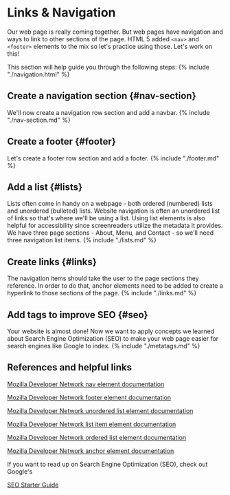 # Links & Navigation

Our web page is really coming together. But web pages have navigation and ways to link to other sections of the page. HTML 5 added `<nav>` and `<footer>` elements to the mix so let's practice using those. Let's work on this!

This section will help guide you through the following steps:
{% include "./navigation.html" %}

## Create a navigation section {#nav-section}
We'll now create a navigation row section and add a navbar.
{% include "./nav-section.md" %}

## Create a footer {#footer}
Let's create a footer row section and add a footer.
{% include "./footer.md" %}

## Add a list {#lists}
Lists often come in handy on a webpage - both ordered (numbered) lists and unordered (bulleted) lists.  Website navigation is often an unordered list of links so that's where we'll be using a list. Using list elements is also helpful for accessibility since screenreaders utilize the metadata it provides. We have three page sections - About, Menu, and Contact - so we'll need three navigation list items.
{% include "./lists.md" %}

## Create links {#links}
The navigation items should take the user to the page sections they reference. In order to do that, anchor elements need to be added to create a hyperlink to those sections of the page.
{% include "./links.md" %}

## Add tags to improve SEO {#seo}
Your website is almost done! Now we want to apply concepts we learned about Search Engine Optimization (SEO) to make your web page easier for search engines like Google to index.
{% include "./metatags.md" %}


## References and helpful links

[Mozilla Developer Network nav element documentation](https://developer.mozilla.org/en-US/docs/Web/HTML/Element/nav)

[Mozilla Developer Network footer element documentation](https://developer.mozilla.org/en-US/docs/Web/HTML/Element/footer)

[Mozilla Developer Network unordered list element documentation](https://developer.mozilla.org/en-US/docs/Web/HTML/Element/ul)

[Mozilla Developer Network list item element documentation](https://developer.mozilla.org/en-US/docs/Web/HTML/Element/li)

[Mozilla Developer Network ordered list element documentation](https://developer.mozilla.org/en-US/docs/Web/HTML/Element/ol)

[Mozilla Developer Network anchor element documentation](https://developer.mozilla.org/en-US/docs/Web/HTML/Element/a)

If you want to read up on Search Engine Optimization (SEO), check out Google's 

[SEO Starter Guide](https://static.googleusercontent.com/media/www.google.com/en//webmasters/docs/search-engine-optimization-starter-guide.pdf)


